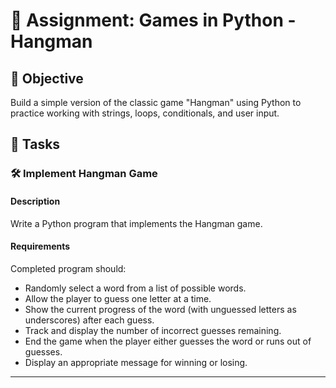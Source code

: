 
# 📘 Assignment: Games in Python - Hangman

## 🎯 Objective

Build a simple version of the classic game "Hangman" using Python to practice working with strings, loops, conditionals, and user input.

## 📝 Tasks

### 🛠️ Implement Hangman Game

#### Description

Write a Python program that implements the Hangman game.

#### Requirements

Completed program should:
- Randomly select a word from a list of possible words.
- Allow the player to guess one letter at a time.
- Show the current progress of the word (with unguessed letters as underscores) after each guess.
- Track and display the number of incorrect guesses remaining.
- End the game when the player either guesses the word or runs out of guesses.
- Display an appropriate message for winning or losing.

---
